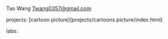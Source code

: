Tao Wang Twang0357@gmail.com

projects:
[cartoon picture](projects/cartoons picture/index.html)

labs:

